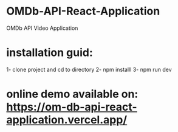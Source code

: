# OMDb-API-React-Application
OMDb API Video Application

# installation guid:

1- clone project and cd to directory
2- npm installl
3- npm run dev


# online demo available on: https://om-db-api-react-application.vercel.app/
